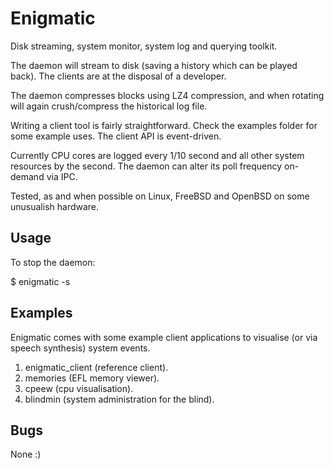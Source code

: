 # Enigmatic

Disk streaming, system monitor, system log and querying
toolkit.

The daemon will stream to disk (saving a history which can be
played back). The clients are at the disposal of a developer.

The daemon compresses blocks using LZ4 compression, and when
rotating will again crush/compress the historical log file.

Writing a client tool is fairly straightforward. Check the
examples folder for some example uses. The client API is
event-driven.

Currently CPU cores are logged every 1/10 second and all other
system resources by the second. The daemon can alter its poll
frequency on-demand via IPC.

Tested, as and when possible on Linux, FreeBSD and OpenBSD on
some unusualish hardware.

## Usage

To stop the daemon:

   $ enigmatic -s

## Examples

Enigmatic comes with some example client applications to
visualise (or via speech synthesis) system events.

1. enigmatic_client (reference client).
2. memories (EFL memory viewer).
3. cpeew (cpu visualisation).
4. blindmin (system administration for the blind).

## Bugs

None :)
